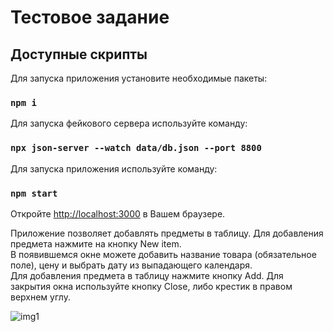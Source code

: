 # Тестовое задание

## Доступные скрипты

Для запуска приложения установите необходимые пакеты:

### `npm i`

Для запуска фейкового сервера используйте команду:

### `npx json-server --watch data/db.json --port 8800`

Для запуска приложения используйте команду:

### `npm start`

Откройте [http://localhost:3000](http://localhost:3000) в Вашем браузере.

Приложение позволяет добавлять предметы в таблицу. Для добавления предмета нажмите на кнопку New item.\
В появившемся окне можете добавить название товара (обязательное поле), цену и выбрать дату из выпадающего календаря.\
Для добавления предмета в таблицу нажмите кнопку Add.
Для закрытия окна используйте кнопку Close, либо крестик в правом верхнем углу.

![img1](https://user-images.githubusercontent.com/101070701/203856619-3d8a748b-c4ba-4684-8533-d748e5479064.png)
